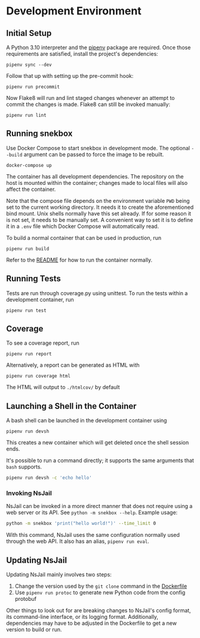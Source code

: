 # Development Environment

## Initial Setup

A Python 3.10 interpreter and the [pipenv] package are required. Once those requirements are satisfied, install the project's dependencies:

```
pipenv sync --dev
```

Follow that up with setting up the pre-commit hook:

```
pipenv run precommit
```

Now Flake8 will run and lint staged changes whenever an attempt to commit the changes is made. Flake8 can still be invoked manually:

```
pipenv run lint
```

## Running snekbox

Use Docker Compose to start snekbox in development mode. The optional `--build` argument can be passed to force the image to be rebuilt.

```
docker-compose up
```

The container has all development dependencies. The repository on the host is mounted within the container; changes made to local files will also affect the container.

Note that the compose file depends on the environment variable `PWD` being set to the current working directory. It needs it to create the aforementioned bind mount. Unix shells normally have this set already. If for some reason it is not set, it needs to be manually set. A convenient way to set it is to define it in a `.env` file which Docker Compose will automatically read.

To build a normal container that can be used in production, run

```
pipenv run build
```

Refer to the [README] for how to run the container normally.

## Running Tests

Tests are run through coverage.py using unittest. To run the tests within a development container, run

```
pipenv run test
```

## Coverage

To see a coverage report, run

```
pipenv run report
```

Alternatively, a report can be generated as HTML with

```
pipenv run coverage html
```

The HTML will output to `./htmlcov/` by default

## Launching a Shell in the Container

A bash shell can be launched in the development container using

```
pipenv run devsh
```

This creates a new container which will get deleted once the shell session ends.

It's possible to run a command directly; it supports the same arguments that `bash` supports.

```bash
pipenv run devsh -c 'echo hello'
```

### Invoking NsJail

NsJail can be invoked in a more direct manner that does not require using a web server or its API. See `python -m snekbox --help`. Example usage:

```bash
python -m snekbox 'print("hello world!")' --time_limit 0
```

With this command, NsJail uses the same configuration normally used through the web API. It also has an alias, `pipenv run eval`.

## Updating NsJail

Updating NsJail mainly involves two steps:

1. Change the version used by the `git clone` command in the [Dockerfile]
2. Use `pipenv run protoc` to generate new Python code from the config protobuf

Other things to look out for are breaking changes to NsJail's config format, its command-line interface, or its logging format. Additionally, dependencies may have to be adjusted in the Dockerfile to get a new version to build or run.

[pipenv]: https://docs.pipenv.org/en/latest/
[readme]: README.md
[Dockerfile]: Dockerfile
